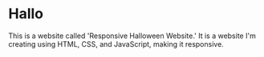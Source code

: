 # Hallo
This is a website called 'Responsive Halloween Website.' It is a website I'm creating using HTML, CSS, and JavaScript, making it responsive.

